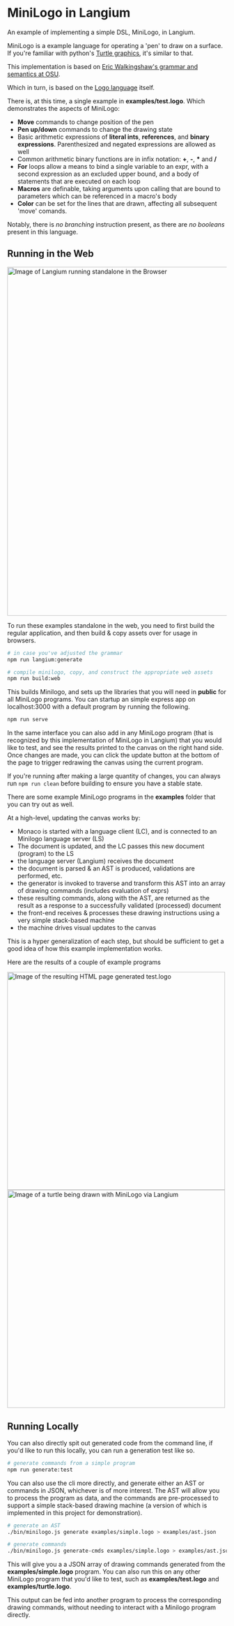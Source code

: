# MiniLogo in Langium

An example of implementing a simple DSL, MiniLogo, in Langium.

MiniLogo is a example language for operating a 'pen' to draw on a surface. If you're familiar with python's [Turtle graphics](https://docs.python.org/3/library/turtle.html), it's similar to that.

This implementation is based on [Eric Walkingshaw's grammar and semantics at OSU](https://web.engr.oregonstate.edu/~walkiner/teaching/cs381-wi21/minilogo.html).

Which in turn, is based on the [Logo language](https://el.media.mit.edu/logo-foundation/what_is_logo/logo_programming.html) itself.

There is, at this time, a single example in **examples/test.logo**. Which demonstrates the aspects of MiniLogo:
- **Move** commands to change position of the pen
- **Pen up/down** commands to change the drawing state
- Basic arithmetic expressions of **literal ints**, **references**, and **binary expressions**. Parenthesized and negated expressions are allowed as well
- Common arithmetic binary functions are in infix notation: **+**, **-**, **\*** and **/**
- **For** loops allow a means to bind a single variable to an expr, with a second expression as an excluded upper bound, and a body of statements that are executed on each loop
- **Macros** are definable, taking arguments upon calling that are bound to parameters which can be referenced in a macro's body
- **Color** can be set for the lines that are drawn, affecting all subsequent 'move' comands. 

Notably, there is *no branching* instruction present, as there are *no booleans* present in this language.

## Running in the Web

<img src="https://raw.githubusercontent.com/langium/langium-minilogo/main/images/m2.jpg" width=800 alt="Image of Langium running standalone in the Browser">

To run these examples standalone in the web, you need to first build the regular application, and then build & copy assets over for usage in browsers.

```bash
# in case you've adjusted the grammar
npm run langium:generate

# compile minilogo, copy, and construct the appropriate web assets
npm run build:web
```

This builds Minilogo, and sets up the libraries that you will need in **public** for all MiniLogo programs. You can startup an simple express app on localhost:3000 with a default program by running the following.

```bash
npm run serve
```

In the same interface you can also add in any MiniLogo program (that is recognized by this implementation of MiniLogo in Langium) that you would like to test, and see the results printed to the canvas on the right hand side. Once changes are made, you can click the update button at the bottom of the page to trigger redrawing the canvas using the current program.

If you're running after making a large quantity of changes, you can always run `npm run clean` before building to ensure you have a stable state.

There are some example MiniLogo programs in the **examples** folder that you can try out as well.

At a high-level, updating the canvas works by:

- Monaco is started with a language client (LC), and is connected to an Minilogo language server (LS)
- The document is updated, and the LC passes this new document (program) to the LS
- the language server (Langium) receives the document
- the document is parsed & an AST is produced, validations are performed, etc.
- the generator is invoked to traverse and transform this AST into an array of drawing commands (includes evaluation of exprs)
- these resulting commands, along with the AST, are returned as the result as a response to a successfully validated (processed) document
- the front-end receives & processes these drawing instructions using a very simple stack-based machine
- the machine drives visual updates to the canvas

This is a hyper generalization of each step, but should be sufficient to get a good idea of how this example implementation works.

Here are the results of a couple of example programs

<img src="https://raw.githubusercontent.com/langium/langium-minilogo/main/images/m1.jpg" width=500 alt="Image of the resulting HTML page generated test.logo">

<img src="https://raw.githubusercontent.com/langium/langium-minilogo/main/images/m3.jpg" width=500 alt="Image of a turtle being drawn with MiniLogo via Langium">

## Running Locally

You can also directly spit out generated code from the command line, if you'd like to run this locally, you can run a generation test like so.

```bash
# generate commands from a simple program
npm run generate:test
```

You can also use the cli more directly, and generate either an AST or commands in JSON, whichever is of more interest. The AST will allow you to process the program as data, and the commands are pre-processed to support a simple stack-based drawing machine (a version of which is implemented in this project for demonstration).

```bash
# generate an AST
./bin/minilogo.js generate examples/simple.logo > examples/ast.json

# generate commands
./bin/minilogo.js generate-cmds examples/simple.logo > examples/ast.json
```

This will give you a a JSON array of drawing commands generated from the **examples/simple.logo** program. You can also run this on any other MiniLogo program that you'd like to test, such as **examples/test.logo** and **examples/turtle.logo**.

This output can be fed into another program to process the corresponding drawing commands, without needing to interact with a Minilogo program directly.
